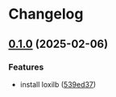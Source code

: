 # Changelog

## [0.1.0](https://github.com/sergelogvinov/ansible-role-loxilb/compare/v0.0.1...v0.1.0) (2025-02-06)


### Features

* install loxilb ([539ed37](https://github.com/sergelogvinov/ansible-role-loxilb/commit/539ed376e7c1ad2b87703a18e3fac4eae189bf23))
